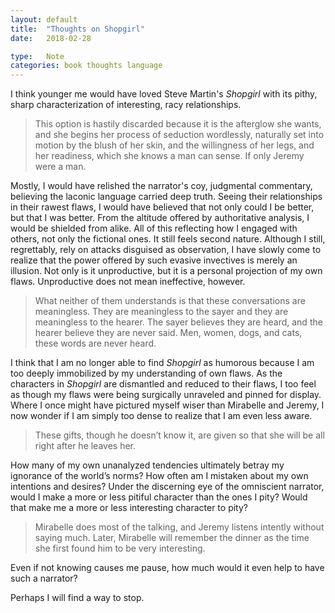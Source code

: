 ```yaml
---
layout: default
title:  "Thoughts on Shopgirl"
date:   2018-02-28

type:   Note
categories: book thoughts language
---
```


I think younger me would have loved Steve Martin's *Shopgirl* with its pithy, sharp characterization of interesting, racy relationships. 

> This option is hastily discarded because it is the afterglow she wants, and she begins her process of seduction wordlessly, naturally set into motion by the blush of her skin, and the willingness of her legs, and her readiness, which she knows a man can sense. If only Jeremy were a man.

Mostly, I would have relished the narrator's coy, judgmental commentary, believing the laconic language carried deep truth. Seeing their relationships in their rawest flaws, I would have believed that not only could I be better, but that I was better. From the altitude offered by authoritative analysis, I would be shielded from alike. All of this reflecting how I engaged with others, not only the fictional ones. It still feels second nature. Although I still, regrettably, rely on attacks disguised as observation, I have slowly come to realize that the power offered by such evasive invectives is merely an illusion. Not only is it unproductive, but it is a personal projection of my own flaws. Unproductive does not mean ineffective, however.

> What neither of them understands is that these conversations are meaningless. They are meaningless to the sayer and they are meaningless to the hearer. The sayer believes they are heard, and the hearer believe they are never said. Men, women, dogs, and cats, these words are never heard.

I think that I am no longer able to find *Shopgirl* as humorous because I am too deeply immobilized by my understanding of own flaws. As the characters in *Shopgirl* are dismantled and reduced to their flaws, I too feel as though my flaws were being surgically unraveled and pinned for display. Where I once might have pictured myself wiser than Mirabelle and Jeremy, I now wonder if I am simply too dense to realize that I am even less aware. 

> These gifts, though he doesn’t know it, are given so that she will be all right after he leaves her. 

How many of my own unanalyzed tendencies ultimately betray my ignorance of the world’s norms? How often am I mistaken about my own intentions and desires? Under the discerning eye of the omniscient narrator, would I make a more or less pitiful character than the ones I pity? Would that make me a more or less interesting character to pity? 

> Mirabelle does most of the talking, and Jeremy listens intently without saying much. Later, Mirabelle will remember the dinner as the time she first found him to be very interesting. 

Even if not knowing causes me pause, how much would it even help to have such a narrator? 

Perhaps I will find a way to stop. 

